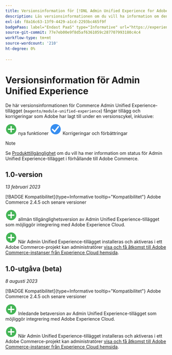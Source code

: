 ```yaml
---
title: Versionsinformation för [!DNL Admin Unified Experience for Adobe Commerce]
description: Läs versionsinformationen om du vill ha information om den senaste versionen av tillägget  [!DNL Admin Unified Experience] för Commerce.
exl-id: f8a16c63-13f9-4429-a1cd-2293bc465f9f
badgePaas: label="Endast PaaS" type="Informative" url="https://experienceleague.adobe.com/en/docs/commerce/user-guides/product-solutions" tooltip="Gäller endast Adobe Commerce i molnprojekt (Adobe-hanterad PaaS-infrastruktur) och lokala projekt."
source-git-commit: 77e7eb00e9f8d5af6361059c287707993180c4c4
workflow-type: tm+mt
source-wordcount: '210'
ht-degree: 0%

---
```


# Versionsinformation för Admin Unified Experience

De här versionsinformationen för Commerce Admin Unified Experience-tillägget (`magento/module-unified-experience`) fångar tillägg och korrigeringar som Adobe har lagt till under en versionscykel, inklusive:

![Nya](../assets/new.svg) nya funktioner
![ Åtgärdat problem ](../assets/fix.svg) Korrigeringar och förbättringar


>[!NOTE]
>
>Se [Produkttillgänglighet](https://experienceleague.adobe.com/docs/commerce-operations/release/product-availability.html) om du vill ha mer information om status för Admin Unified Experience-tillägget i förhållande till Adobe Commerce.

## 1.0-version

*13 februari 2023*

[!BADGE Kompatibilitet]{type=Informative tooltip="Kompatibilitet"} Adobe Commerce 2.4.5 och senare versioner

![Ny](../assets/new.svg) allmän tillgänglighetsversion av Admin Unified Experience-tillägget som möjliggör integrering med Adobe Experience Cloud.

![Nytt](../assets/new.svg) När Admin Unified Experience-tillägget installeras och aktiveras i ett Adobe Commerce-projekt kan administratörer [visa och få åtkomst till Adobe Commerce-instanser från Experience Cloud hemsida](admin-unified-experience-integration-overview.md).


## 1.0-utgåva (beta)

*8 augusti 2023*

[!BADGE Kompatibilitet]{type=Informative tooltip="Kompatibilitet"} Adobe Commerce 2.4.5 och senare versioner

![Nytt](../assets/new.svg) Inledande betaversion av Admin Unified Experience-tillägget som möjliggör integrering med Adobe Experience Cloud.

![Nytt](../assets/new.svg) När Admin Unified Experience-tillägget installeras och aktiveras i ett Adobe Commerce-projekt kan administratörer [visa och få åtkomst till Adobe Commerce-instanser från Experience Cloud hemsida](admin-unified-experience-integration-overview.md).

